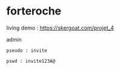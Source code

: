 # forteroche
living demo : https://skergoat.com/projet_4

admin 

    pseudo : invite
  
    pswd : invite123A@
